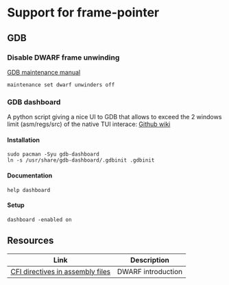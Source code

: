 # Support for frame-pointer

## GDB
### Disable DWARF frame unwinding
[GDB maintenance manual](https://sourceware.org/gdb/onlinedocs/gdb/Maintenance-Commands.html)
```
maintenance set dwarf unwinders off
```

### GDB dashboard
A python script giving a nice UI to GDB that allows to exceed the 2 windows
limit (asm/regs/src) of the native TUI interace: [Github wiki](https://github.com/cyrus-and/gdb-dashboard/wiki)

#### Installation
```
sudo pacman -Syu gdb-dashboard
ln -s /usr/share/gdb-dashboard/.gdbinit .gdbinit
```

#### Documentation
```
help dashboard
```

#### Setup
```
dashboard -enabled on
```

## Resources
| Link | Description |
| --- | --- |
| [CFI directives in assembly files](https://www.imperialviolet.org/2017/01/18/cfi.html) | DWARF introduction |
